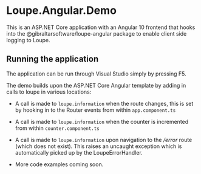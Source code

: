 # Loupe.Angular.Demo

This is an ASP.NET Core application with an Angular 10 frontend that hooks into the @gibraltarsoftware/loupe-angular package to enable client side logging to Loupe.

## Running the application

The application can be run through Visual Studio simply by pressing F5. 

The demo builds upon the ASP.NET Core Angular template by adding in calls to loupe in various locations:

* A call is made to <code>loupe.information</code> when the route changes, this is set by hooking in to the Router events from within <code>app.component.ts</code>

* A call is made to <code>loupe.information</code> when the counter is incremented from within <code>counter.component.ts</code>

* A call is made to <code>loupe.information</code> upon navigation to the */error* route (which does not exist). This raises an uncaught exception which is automatically picked up by the LoupeErrorHandler.

* More code examples coming soon.